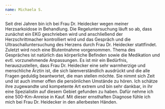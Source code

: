 ```yaml
---
name: Michaela S.
---
```

Seit drei Jahren bin ich bei Frau Dr. Heidecker wegen meiner Herzsarkoidose in Behandlung. 
Die Regeluntersuchung läuft so ab, dass zunächst ein EKG geschrieben wird und anschließend der Herzschrittmacher 
kontrolliert wird und das Gespräch und die Ultraschalluntersuchung des Herzens durch Frau Dr. Heidecker stattfindet. 
Zuletzt wird noch eine Blutentnahme vorgenommen. 
Thema des Gespräches ist natürlich das körperliche Befinden sowie die Medikation und evtl. vorzunehmende Anpassungen.
Es ist mir ein Bedürfnis, herauszustellen, dass Frau Dr. Heidecker eine sehr warmherzige und menschliche Ärztin ist, 
die sich laienverständlich ausdrückt und die alle Fragen geduldig beantwortet, die man stellen möchte. 
Sie nimmt sich Zeit und ist auch immer offen die persönlichen Umstände zu hören. Ich schätze ihre zugewandte und 
kompetente Art extrem und bin sehr dankbar, in ihr eine Spezialistin auf diesem Gebiet gefunden zu haben. 
Dafür nehme ich eine 500-Km-Anreise in Kauf. Mit dieser ernsthaften Diagnose fühle ich mich bei Frau Dr. Heidecker in den allerbesten Händen.